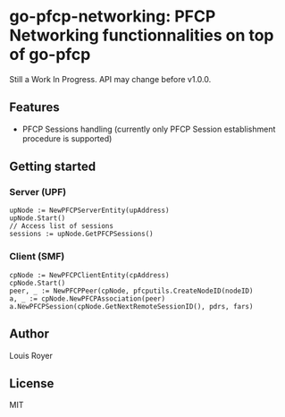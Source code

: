 # go-pfcp-networking: PFCP Networking functionnalities on top of go-pfcp 

Still a Work In Progress. API may change before v1.0.0.

## Features
- PFCP Sessions handling (currently only PFCP Session establishment procedure is supported)

## Getting started
### Server (UPF)

```golang
upNode := NewPFCPServerEntity(upAddress)
upNode.Start()
// Access list of sessions
sessions := upNode.GetPFCPSessions()
```

### Client (SMF)

```golang
cpNode := NewPFCPClientEntity(cpAddress)
cpNode.Start()
peer, _ := NewPFCPPeer(cpNode, pfcputils.CreateNodeID(nodeID)
a, _ := cpNode.NewPFCPAssociation(peer)
a.NewPFCPSession(cpNode.GetNextRemoteSessionID(), pdrs, fars)

```

## Author
Louis Royer

## License
MIT
